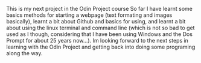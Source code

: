 This is my next project in the Odin Project course
So far I have learnt some basics methods for starting a webpage (text formating and images basically), learnt a bit about Github and basics for using, and learnt a bit about using the linux terminal and command line (which is not so bad to get used as I though, considering that I have been using Windows and the Dos Prompt for about 25 years now...).
Im looking forward to the next steps in learning with the Odin Project and getting back into doing some programing along the way.